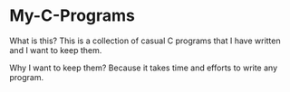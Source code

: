 # My-C-Programs

What is this?
This is a collection of casual C programs that I have written and I want to keep them.

Why I want to keep them?
Because it takes time and efforts to write any program.
